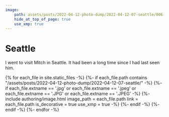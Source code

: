 ```yaml
---
image:
    path: assets/posts/2022-04-12-photo-dump/2022-04-12-07-seattle/006-geese-needle.jpeg
    hide_at_top_of_page: true
    use_xmp: true
---
```


# Seattle

I went to visit Mitch in Seattle. It had been a long time since I had last seen him.

{% for each_file in site.static_files -%}
    {%- if each_file.path
        contains "/assets/posts/2022-04-12-photo-dump/2022-04-12-07-seattle/"
    -%}
        {%- if each_file.extname == '.jpg'
            or each_file.extname == '.jpeg'
            or each_file.extname == '.JPG'
            or each_file.extname == '.JPEG'
        -%}
            {%- include authoring/image.html
                image_path = each_file.path
                link = each_file.path
                is_decorative = true
                use_xmp = true
            -%}
        {%- endif -%}
    {%- endif -%}
{%- endfor -%}
